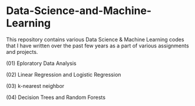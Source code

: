 # Data-Science-and-Machine-Learning

This repository contains various Data Science & Machine Learning codes that I have written over the past few years as a part of various assignments and projects.

(01) Eploratory Data Analysis

(02) Linear Regression and Logistic Regression

(03) k-nearest neighbor

(04) Decision Trees and Random Forests
